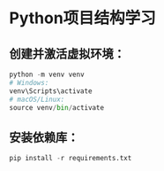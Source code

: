 # Python项目结构学习
## 创建并激活虚拟环境：
```python
python -m venv venv
# Windows:
venv\Scripts\activate
# macOS/Linux:
source venv/bin/activate
```
## 安装依赖库：
```python
pip install -r requirements.txt
```
